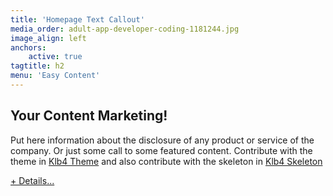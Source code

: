 ```yaml
---
title: 'Homepage Text Callout'
media_order: adult-app-developer-coding-1181244.jpg
image_align: left
anchors:
    active: true
tagtitle: h2
menu: 'Easy Content'
---
```


## **Your Content** Marketing!

Put here information about the disclosure of any product or service of the company. Or just some call to some featured content. Contribute with the theme in [Klb4 Theme](https://github.com/lauroguedes/grav-theme-klb4) and also contribute with the skeleton in [Klb4 Skeleton](https://github.com/lauroguedes/grav-skeleton-klb4)

[+ Details...](https://github.com/lauroguedes/grav-theme-klb4?classes=btn,btn-primary,btn-lg)
